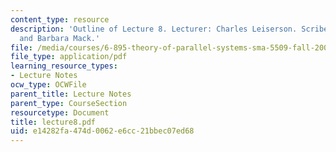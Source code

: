 ```yaml
---
content_type: resource
description: 'Outline of Lecture 8. Lecturer: Charles Leiserson. Scribe: Kevin Matulef
  and Barbara Mack.'
file: /media/courses/6-895-theory-of-parallel-systems-sma-5509-fall-2003/e14282fa474d0062e6cc21bbec07ed68_lecture8.pdf
file_type: application/pdf
learning_resource_types:
- Lecture Notes
ocw_type: OCWFile
parent_title: Lecture Notes
parent_type: CourseSection
resourcetype: Document
title: lecture8.pdf
uid: e14282fa-474d-0062-e6cc-21bbec07ed68
---
```

